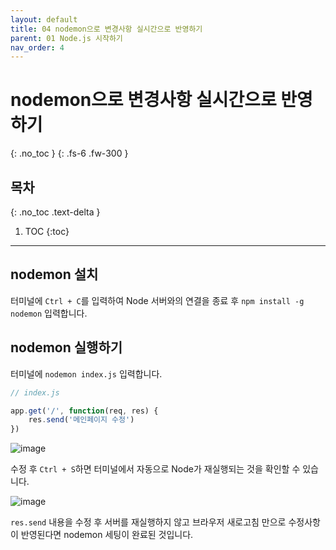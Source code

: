 ```yaml
---
layout: default
title: 04 nodemon으로 변경사항 실시간으로 반영하기
parent: 01 Node.js 시작하기
nav_order: 4
---
```


# nodemon으로 변경사항 실시간으로 반영하기
{: .no_toc } 
{: .fs-6 .fw-300 }

## 목차
{: .no_toc .text-delta }

1. TOC
{:toc}

---

## nodemon 설치
터미널에 `Ctrl + C`를 입력하여 Node 서버와의 연결을 종료 후 `npm install -g nodemon` 입력합니다.

 

## nodemon 실행하기

터미널에 `nodemon index.js` 입력합니다.

```js
// index.js

app.get('/', function(req, res) { 
    res.send('메인페이지 수정')
})
```
![image](https://github.com/cjddn/cjddn.github.io/assets/137849066/3b1cdb64-379b-4ce1-8f57-ff5837026b11)

수정 후 `Ctrl + S`하면 터미널에서 자동으로 Node가 재실행되는 것을 확인할 수 있습니다.

![image](https://github.com/cjddn/cjddn.github.io/assets/137849066/d194de9b-f7fc-4cd8-94b7-3db93008db1f)

`res.send` 내용을 수정 후 서버를 재실행하지 않고 브라우저 새로고침 만으로 수정사항이 반영된다면 nodemon 세팅이 완료된 것입니다.